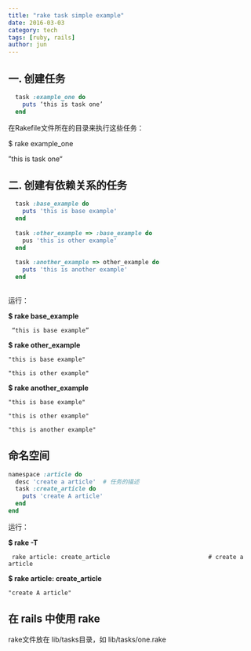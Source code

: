```yaml
---
title: "rake task simple example"
date: 2016-03-03
category: tech
tags: [ruby, rails]
author: jun
---
```


## 一. 创建任务

```ruby
  task :example_one do
    puts ‘this is task one’
  end
``` 

在Rakefile文件所在的目录来执行这些任务：

$ rake example_one

”this is task one“

## 二. 创建有依赖关系的任务

```ruby
  task :base_example do
    puts 'this is base example'
  end
  
  task :other_example => :base_example do
    pus 'this is other example'
  end
  
  task :another_example => other_example do
    puts 'this is another example'
  end
  
```

运行：

**$ rake base_example**

     “this is base example”

**$ rake other_example**

    "this is base example"

    "this is other example"

**$ rake another_example**

    "this is base example"

    "this is other example"

    "this is another example"
    
    
## 命名空间

```ruby
namespace :article do
  desc 'create a article'  # 任务的描述
  task :create_article do
    puts 'create A article'
  end
end
```

运行：

**$ rake -T**

     rake article: create_article                            # create a article
  

**$ rake article: create_article**

    "create A article"
    
    
## 在 rails 中使用 rake

rake文件放在 lib/tasks目录，如 lib/tasks/one.rake
    
    



